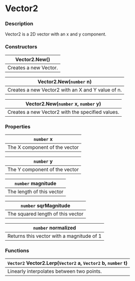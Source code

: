 # Vector2
### Description
Vector2 is a 2D vector with an x and y component.

### Constructors
|Vector2.New()|
|---|
|Creates a new Vector.|

|Vector2.New(`number` n)|
|---|
|Creates a new Vector2 with an X and Y value of n.|


|Vector2.New(`number` x, `number` y)|
|---|
|Creates a new Vector2 with the specified values.|

### Properties
|`number` x|
|---|
|The X component of the vector|

|`number` y|
|---|
|The Y component of the vector|

|`number` magnitude|
|---|
|The length of this vector|

|`number` sqrMagnitude|
|---|
|The squared length of this vector|

|`number` normalized|
|---|
|Returns this vector with a magnitude of 1|

### Functions
|`Vector2` Vector2.Lerp(`Vector2` a, `Vector2` b, `number` t)|
|---|
|Linearly interpolates between two points.|